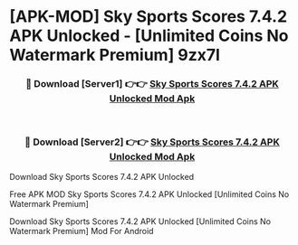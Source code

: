 # [APK-MOD] Sky Sports Scores 7.4.2 APK Unlocked - [Unlimited Coins No Watermark Premium] 9zx7l



<div align="center">
<h3>🔴 Download [Server1] 👉👉 <a href="https://momento.my/?title=Sky_Sports_Scores_7.4.2_APK_Unlocked">Sky Sports Scores 7.4.2 APK Unlocked Mod Apk</a></h3><br>

<h3>🔴 Download [Server2] 👉👉 <a href="https://momento.my/?title=Sky_Sports_Scores_7.4.2_APK_Unlocked">Sky Sports Scores 7.4.2 APK Unlocked Mod Apk</a></h3>
</div>



Download Sky Sports Scores 7.4.2 APK Unlocked 

Free APK MOD Sky Sports Scores 7.4.2 APK Unlocked [Unlimited Coins No Watermark Premium]

Download Sky Sports Scores 7.4.2 APK Unlocked [Unlimited Coins No Watermark Premium] Mod For Android
